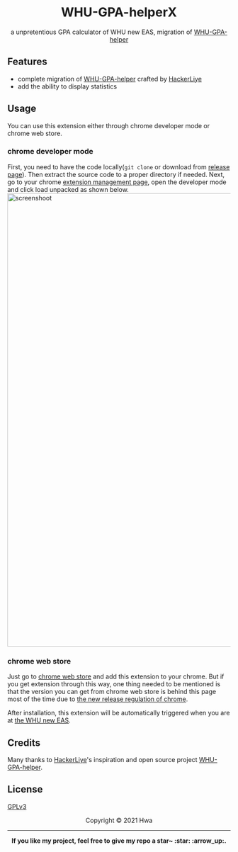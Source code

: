<h1 align="center">WHU-GPA-helperX</h1>

<p align="center">a unpretentious GPA calculator of WHU new EAS, migration of <a href="https://github.com/HackerLiye/WHU-GPA-helper" target="_blank">WHU-GPA-helper</a></p>

## Features

- complete migration of <a href="https://github.com/HackerLiye/WHU-GPA-helper" target="_blank">WHU-GPA-helper</a> crafted by [HackerLiye](https://github.com/HackerLiye)
- add the ability to display statistics

## Usage

You can use this extension either through chrome developer mode or chrome web store.

### chrome developer mode

First, you need to have the code locally(`git clone` or download from [release page](https://github.com/whaliendev/WHU-GPA-helperX/releases)). Then extract the source code to a proper directory if needed.
Next, go to your chrome [extension management page](chrome://extensions), open the developer mode and click load unpacked as shown below.
<img src="docs/chrome-extension.svg" width="1440" height="1024" alt="screenshoot">

### chrome web store

Just go to [chrome web store](https://chrome.google.com/webstore/detail/%E6%AD%A6%E6%B1%89%E5%A4%A7%E5%AD%A6%E6%88%90%E7%BB%A9%E5%8A%A9%E6%89%8Bx/jopdhihepdphcbmbhkhjppilomdgdiaj) and add this extension to your chrome.
But if you get extension through this way, one thing needed to be mentioned is that the version you can get from chrome web store is behind this page most of the time due to [the new release regulation of chrome]().

After installation, this extension will be automatically triggered when you are at [the WHU new EAS](https://jwgl.whu.edu.cn/xtgl/index_initMenu.html).

## Credits

Many thanks to [HackerLiye](https://github.com/HackerLiye)'s inspiration and open source project <a href="https://github.com/HackerLiye/WHU-GPA-helper" target="_blank">WHU-GPA-helper</a>.

## License

[GPLv3](LICENSE)

<center>Copyright © 2021 Hwa</center>

---

<p align="center"><b>If you like my project, feel free to give my repo a star~ :star: :arrow_up:. </b></p>
